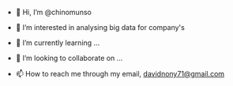 - 👋 Hi, I’m @chinomunso
- 👀 I’m interested in analysing big data for company's
- 🌱 I’m currently learning ...


- 💞️ I’m looking to collaborate on ...
- 📫 How to reach me through my email, davidnony71@gmail.com

<!---
chinomunso/chinomunso is a ✨ special ✨ repository because its `README.md` (this file) appears on your GitHub profile.
You can click the Preview link to take a look at your changes.
--->
